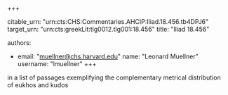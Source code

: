 +++


citable_urn: "urn:cts:CHS:Commentaries.AHCIP:Iliad.18.456.tb4DPJ6"
target_urn: "urn:cts:greekLit:tlg0012.tlg001:18.456"
title: "Iliad 18.456"

authors:
- email: "muellner@chs.harvard.edu"
  name: "Leonard Muellner"
  username: "lmuellner"
+++

<p>in a list of passages exemplifying the complementary metrical distribution of eukhos and kudos</p>
